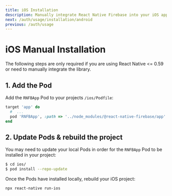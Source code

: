 ```yaml
---
title: iOS Installation
description: Manually integrate React Native Firebase into your iOS application.
next: /auth/usage/installation/android
previous: /auth/usage
---
```


# iOS Manual Installation

The following steps are only required if you are using React Native <= 0.59 or need to manually integrate the library.

## 1. Add the Pod

Add the `RNFBApp` Pod to your projects `/ios/Podfile`:

```ruby
target 'app' do
  #  ...
  pod 'RNFBApp', :path => '../node_modules/@react-native-firebase/app'
end
```

## 2. Update Pods & rebuild the project

You may need to update your local Pods in order for the `RNFBApp` Pod to be installed in your project:

```bash
$ cd ios/
$ pod install --repo-update
```

Once the Pods have installed locally, rebuild your iOS project:

```bash
npx react-native run-ios
```
